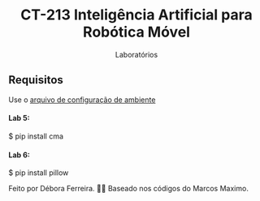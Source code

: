 <h1 align="center">CT-213 Inteligência Artificial para Robótica Móvel</h1>
<p align="center">Laboratórios</p>


## Requisitos
Use o [arquivo de configuração de ambiente](https://github.com/dfsbora/ct213/blob/b231959952c6c01e0208e94a03ed87a74b82a1c4/ct213.yaml)

#### Lab 5:
$ pip install cma

#### Lab 6:
$ pip install pillow


Feito por Débora Ferreira. 🤖💚
Baseado nos códigos do Marcos Maximo. 
